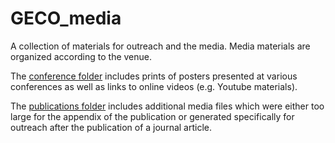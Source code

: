 # GECO_media

A collection of materials for outreach and the media. Media materials are
organized according to the venue.

The [conference folder](https://github.com/computationales/GECO_media/tree/main/conferences) includes prints of posters presented at various
conferences as well as links to online videos (e.g. Youtube materials).

The [publications folder](https://github.com/computationales/GECO_media/tree/main/publications) includes additional media files which were either too
large for the appendix of the publication or generated specifically for outreach
after the publication of a journal article.


